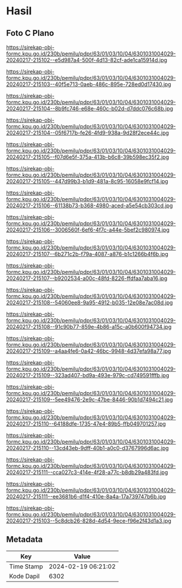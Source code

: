 # Hasil

## Foto C Plano

https://sirekap-obj-formc.kpu.go.id/230b/pemilu/pdpr/63/01/03/10/04/6301031004029-20240217-215102--e5d987a4-500f-4d13-82cf-ade1ca15914d.jpg

https://sirekap-obj-formc.kpu.go.id/230b/pemilu/pdpr/63/01/03/10/04/6301031004029-20240217-215103--40f5e713-0aeb-486c-895e-728ed0d17430.jpg

https://sirekap-obj-formc.kpu.go.id/230b/pemilu/pdpr/63/01/03/10/04/6301031004029-20240217-215104--8b9fc746-e68e-460c-b02d-d7ddc076c68b.jpg

https://sirekap-obj-formc.kpu.go.id/230b/pemilu/pdpr/63/01/03/10/04/6301031004029-20240217-215104--05f6717b-fe26-4fd9-938a-9d28f2ece44c.jpg

https://sirekap-obj-formc.kpu.go.id/230b/pemilu/pdpr/63/01/03/10/04/6301031004029-20240217-215105--f07d6e5f-375a-413b-b6c8-39b598ec35f2.jpg

https://sirekap-obj-formc.kpu.go.id/230b/pemilu/pdpr/63/01/03/10/04/6301031004029-20240217-215105--447d99b3-b1d9-481a-8c95-16058e9fcf14.jpg

https://sirekap-obj-formc.kpu.go.id/230b/pemilu/pdpr/63/01/03/10/04/6301031004029-20240217-215106--61138b73-b368-4980-aced-a5e54cb303cd.jpg

https://sirekap-obj-formc.kpu.go.id/230b/pemilu/pdpr/63/01/03/10/04/6301031004029-20240217-215106--3006560f-6ef6-4f7c-a44e-5bef2c980974.jpg

https://sirekap-obj-formc.kpu.go.id/230b/pemilu/pdpr/63/01/03/10/04/6301031004029-20240217-215107--6b271c2b-f79a-4087-a876-b1c1266b4f6b.jpg

https://sirekap-obj-formc.kpu.go.id/230b/pemilu/pdpr/63/01/03/10/04/6301031004029-20240217-215107--b9202534-a00c-48fd-8226-ffdfaa7aba16.jpg

https://sirekap-obj-formc.kpu.go.id/230b/pemilu/pdpr/63/01/03/10/04/6301031004029-20240217-215108--54060ee8-9a95-4912-b035-12e08e7ac08d.jpg

https://sirekap-obj-formc.kpu.go.id/230b/pemilu/pdpr/63/01/03/10/04/6301031004029-20240217-215108--91c90b77-859e-4b86-a15c-a0b600f94734.jpg

https://sirekap-obj-formc.kpu.go.id/230b/pemilu/pdpr/63/01/03/10/04/6301031004029-20240217-215109--a4aa4fe6-0a42-46bc-9948-4d37efa98a77.jpg

https://sirekap-obj-formc.kpu.go.id/230b/pemilu/pdpr/63/01/03/10/04/6301031004029-20240217-215109--323ad407-bd9a-493e-979c-cd749591fffb.jpg

https://sirekap-obj-formc.kpu.go.id/230b/pemilu/pdpr/63/01/03/10/04/6301031004029-20240217-215109--5ee49476-2e9c-47be-8446-90b1d7494c21.jpg

https://sirekap-obj-formc.kpu.go.id/230b/pemilu/pdpr/63/01/03/10/04/6301031004029-20240217-215110--64188dfe-1735-47e4-89b5-ffb049701257.jpg

https://sirekap-obj-formc.kpu.go.id/230b/pemilu/pdpr/63/01/03/10/04/6301031004029-20240217-215110--13cd43eb-9dff-40b1-a0c0-d3767996d6ac.jpg

https://sirekap-obj-formc.kpu.go.id/230b/pemilu/pdpr/63/01/03/10/04/6301031004029-20240217-215111--cca027c3-414e-4f28-a77c-b8db29a483fd.jpg

https://sirekap-obj-formc.kpu.go.id/230b/pemilu/pdpr/63/01/03/10/04/6301031004029-20240217-215111--ee3681b6-d1f4-410e-8a4a-17a739747b6b.jpg

https://sirekap-obj-formc.kpu.go.id/230b/pemilu/pdpr/63/01/03/10/04/6301031004029-20240217-215103--5c8dcb26-828d-4d54-9ece-f96e2f43d1a3.jpg


## Metadata

| Key        | Value               |
| ---------- | ------------------- |
| Time Stamp | 2024-02-19 06:21:02 |
| Kode Dapil | 6302                |



